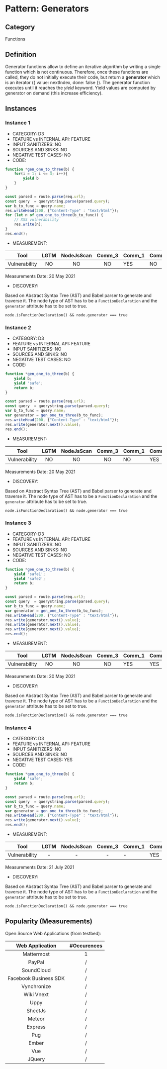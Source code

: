 # Pattern: Generators

## Category

Functions

## Definition

Generator functions allow to define an iterative algorithm by writing a single function which is not continuous. Therefore, once these functions are called, they do not initially execute their code, but return a **generator** which is an iterator ({ value: nextIndex, done: false }). The generator function executes until it reaches the _yield_ keyword. Yield values are computed by generator on demand (this increase efficiency). 

## Instances

### Instance 1

- CATEGORY: D3
- FEATURE vs INTERNAL API: FEATURE
- INPUT SANITIZERS: NO
- SOURCES AND SINKS: NO
- NEGATIVE TEST CASES: NO
- CODE:

```javascript
function *gen_one_to_three(b) {
    for(i = 1; i <= 3; i++){
		yield b
	}
}

const parsed = route.parse(req.url);
const query  = querystring.parse(parsed.query);
var b_to_func = query.name;
res.writeHead(200, {"Content-Type" : "text/html"});
for (let n of gen_one_to_three(b_to_func)) {
	// XSS vulnerability
	res.write(n); 
}	
res.end();	
```

- MEASUREMENT:

|     Tool      | LGTM | NodeJsScan | Comm_3 | Comm_1 | Comm_2 | Vulnerable |
| :-----------: | :--: | :--------: | :------: | ------- | --------- | ---------- |
| Vulnerability |  NO  |     NO     |    NO   | YES     | NO        | YES        |
Measurements Date: 20 May 2021

- DISCOVERY:

Based on Abstract Syntax Tree (AST) and Babel parser to generate and traverse it. The node type of AST has to be a `FunctionDeclaration` and the `generator` attribute has to be set to true.

```
node.isFunctionDeclaration() && node.generator === true
```


### Instance 2

- CATEGORY: D3
- FEATURE vs INTERNAL API: FEATURE
- INPUT SANITIZERS: NO
- SOURCES AND SINKS: NO
- NEGATIVE TEST CASES: NO
- CODE:

```javascript
function *gen_one_to_three(b) {
	yield b;
	yield 'safe';
	return b;
}

const parsed = route.parse(req.url);
const query  = querystring.parse(parsed.query);
var b_to_func = query.name;
var generator = gen_one_to_three(b_to_func);
res.writeHead(200, {"Content-Type" : "text/html"});
res.write(generator.next().value); 
res.end();
```

- MEASUREMENT:

|     Tool      | LGTM | NodeJsScan | Comm_3 | Comm_1 | Comm_2 | Vulnerable |
| :-----------: | :--: | :--------: | :------: | ------- | --------- | ---------- |
| Vulnerability |  NO  |    NO      |    NO   | NO      | YES       | YES        |
Measurements Date: 20 May 2021

- DISCOVERY:

Based on Abstract Syntax Tree (AST) and Babel parser to generate and traverse it. The node type of AST has to be a `FunctionDeclaration` and the `generator` attribute has to be set to true.

```
node.isFunctionDeclaration() && node.generator === true
```

### Instance 3

- CATEGORY: D3
- FEATURE vs INTERNAL API: FEATURE
- INPUT SANITIZERS: NO
- SOURCES AND SINKS: NO
- NEGATIVE TEST CASES: NO
- CODE:

```javascript
function *gen_one_to_three(b) {
	yield 'safe1';
	yield 'safe2';
	return b;
}

const parsed = route.parse(req.url);
const query  = querystring.parse(parsed.query);
var b_to_func = query.name;
var generator = gen_one_to_three(b_to_func);
res.writeHead(200, {"Content-Type" : "text/html"});
res.write(generator.next().value); 
res.write(generator.next().value); 
res.write(generator.next().value); 
res.end(); 
```

- MEASUREMENT:

|     Tool      | LGTM | NodeJsScan | Comm_3 | Comm_1 | Comm_2 | Vulnerable |
| :-----------: | :--: | :--------: | :------: | ------- | --------- | ---------- |
| Vulnerability |  NO  |    NO      |    NO    |    YES  | YES       | YES        |
Measurements Date: 20 May 2021

- DISCOVERY:

Based on Abstract Syntax Tree (AST) and Babel parser to generate and traverse it. The node type of AST has to be a `FunctionDeclaration` and the `generator` attribute has to be set to true.

```
node.isFunctionDeclaration() && node.generator === true
```


### Instance 4

- CATEGORY: D3
- FEATURE vs INTERNAL API: FEATURE
- INPUT SANITIZERS: NO
- SOURCES AND SINKS: NO
- NEGATIVE TEST CASES: YES
- CODE:

```javascript
function *gen_one_to_three(b) {
	yield 'safe';
	return b;
}

const parsed = route.parse(req.url);
const query  = querystring.parse(parsed.query);
var b_to_func = query.name;
var generator = gen_one_to_three(b_to_func);
res.writeHead(200, {"Content-Type" : "text/html"});
res.write(generator.next().value); 
res.end();
```

- MEASUREMENT:

|     Tool      | LGTM | NodeJsScan | Comm_3 | Comm_1 | Comm_2 | Vulnerable |
| :-----------: | :--: | :--------: | :------: | ------- | --------- | ---------- |
| Vulnerability | -   |      -    |  -     |  -     |   YES     | NO        |
Measurements Date: 21 July 2021

- DISCOVERY:

Based on Abstract Syntax Tree (AST) and Babel parser to generate and traverse it. The node type of AST has to be a `FunctionDeclaration` and the `generator` attribute has to be set to true.

```
node.isFunctionDeclaration() && node.generator === true
```


## Popularity (Measurements)

Open Source Web Applications (from testbed):

|    Web Application    | #Occurences |
| :-------------------: | :---------: |
|      Mattermost       |      1      |
|        PayPal         |      /      |
|      SoundCloud       |      /      |
| Facebook Business SDK |      /      |
|      Vynchronize      |      /      |
|      Wiki Vnext       |      /      |
|         Uppy          |      /      |
|        SheetJs        |      /      |
|        Meteor         |      /      |
|        Express        |      /      |
|          Pug          |      /      |
|         Ember         |      /      |
|          Vue          |      /      |
|        JQuery         |      /      |

